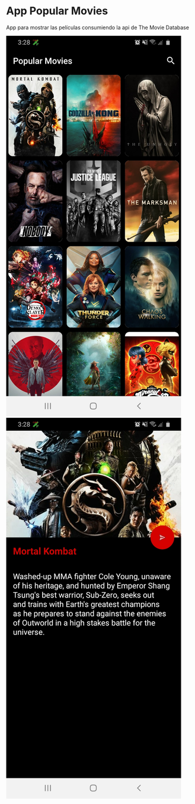 # App Popular Movies
App para mostrar las películas consumiendo la api de The Movie Database

![Pantallazo 1](https://github.com/NorbeyCollazos/App-Popular-Movies/blob/master/app/src/main/res/drawable/Screenshot_20210429-152826_Popular_Movies%5B1%5D.jpg)
![Pantallazo 1](https://github.com/NorbeyCollazos/App-Popular-Movies/blob/master/app/src/main/res/drawable/Screenshot_20210429-152842_Popular_Movies%5B1%5D.jpg)

